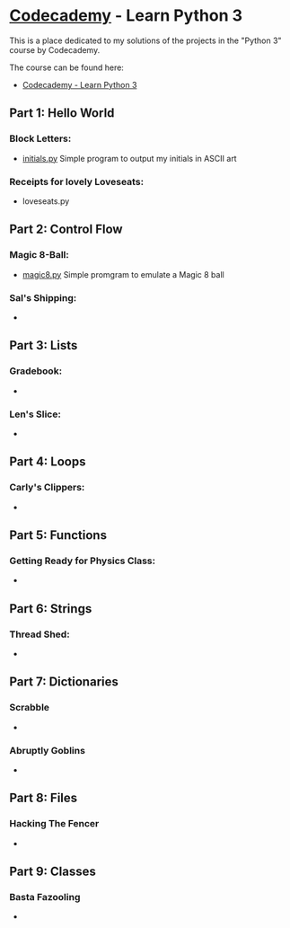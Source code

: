 # [Codecademy](https://www.codecademy.com) - Learn Python 3

This is a place dedicated to my solutions of the projects in the "Python 3" course by Codecademy. 

The course can be found here:

- [Codecademy - Learn Python 3](https://www.codecademy.com/learn/learn-python-3)

## Part 1: Hello World

### Block Letters:
* [initials.py](HelloWorld/BlockLetters/initials.py)
Simple program to output my initials in ASCII art

### Receipts for lovely Loveseats:
* loveseats.py

## Part 2: Control Flow

### Magic 8-Ball:
* [magic8.py](ControlFlow/Magic8Ball/magic8.py)
Simple promgram to emulate a Magic 8 ball

### Sal's Shipping:
* 

## Part 3: Lists

### Gradebook:
* 

### Len's Slice:
* 

## Part 4: Loops

### Carly's Clippers:
* 

## Part 5: Functions

### Getting Ready for Physics Class:
* 

## Part 6: Strings

### Thread Shed:
* 

## Part 7: Dictionaries

### Scrabble
* 

### Abruptly Goblins
* 

## Part 8: Files

### Hacking The Fencer
* 

## Part 9: Classes

### Basta Fazooling
* 
